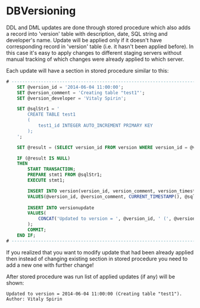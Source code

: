 DBVersioning
============

DDL and DML updates are done through stored procedure which also adds a record into 'version' table with description, date, SQL string and developer's name.
Update will be applied only if it doesn't have corresponding record in 'version' table (i.e. it hasn't been applied before).
In this case it's easy to apply changes to different staging servers without manual tracking of which changes were already applied to which server.

Each update will have a section in stored procedure similar to this:

```SQL
# ---------------------------------------------------------------------------
	SET @version_id = '2014-06-04 11:00:00';
	SET @version_comment = 'Creating table "test1"';
	SET @version_developer = 'Vitaly Spirin';

	SET @sqlStr1 = '
		CREATE TABLE test1
		(
			test1_id INTEGER AUTO_INCREMENT PRIMARY KEY
		);
	';

	SET @result = (SELECT version_id FROM version WHERE version_id = @version_id);

	IF (@result IS NULL)
	THEN 
		START TRANSACTION;
		PREPARE stmt1 FROM @sqlStr1;
		EXECUTE stmt1;

		INSERT INTO version(version_id, version_comment, version_timestamp, version_sql, version_developer) 
		VALUES(@version_id, @version_comment, CURRENT_TIMESTAMP(), @sqlStr1, @version_developer);
		
		INSERT INTO versionupdate 
		VALUES( 
			CONCAT('Updated to version = ', @version_id, ' (', @version_comment, '). Author: ', @version_developer) 
		);
		COMMIT;
	END IF;
# ---------------------------------------------------------------------------
```

If you realized that you want to modify update that had been already applied then instead of changing existing section in stored procedure you need to add a new one with 
further change!

After stored procedure was run list of applied updates (if any) will be shown:

	Updated to version = 2014-06-04 11:00:00 (Creating table "test1"). Author: Vitaly Spirin
